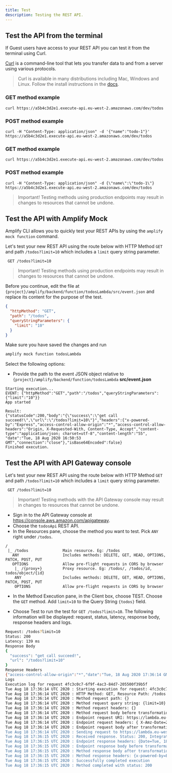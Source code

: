 ```yaml
---
title: Test
description: Testing the REST API.
---
```


## Test the API from the terminal

If Guest users have access to your REST API you can test it from the terminal using Curl.

[Curl](https://github.com/curl/curl) is a command-line tool that lets you transfer data to and from a server using various protocols.

> Curl is available in many distributions including Mac, Windows and Linux. Follow the install instructions in the [docs](https://curl.haxx.se/docs/install.html).

<amplify-block-switcher>
<amplify-block name="Mac and Linux">

### GET method example

```console
curl https://a5b4c3d2e1.execute-api.eu-west-2.amazonaws.com/dev/todos
```

### POST method example

```console
curl -H "Content-Type: application/json" -d '{"name":"todo-1"}' https://a5b4c3d2e1.execute-api.eu-west-2.amazonaws.com/dev/todos
```

</amplify-block>
<amplify-block name="Windows">

### GET method example

```console
curl https://a5b4c3d2e1.execute-api.eu-west-2.amazonaws.com/dev/todos
```

### POST method example

```console
curl -H "Content-Type: application/json" -d {\"name\":\"todo-1\"} https://a5b4c3d2e1.execute-api.eu-west-2.amazonaws.com/dev/todos
```

</amplify-block>
</amplify-block-switcher>

> Important! Testing methods using production endpoints may result in changes to resources that cannot be undone.

## Test the API with Amplify Mock

Amplify CLI allows you to quickly test your REST APIs by using the `amplify mock function` command.

Let's test your new REST API using the route below with HTTP Method `GET` and path `/todos?limit=10` which includes a `limit` query string parameter.

```console
 GET /todos?limit=10
```

> Important! Testing methods using production endpoints may result in changes to resources that cannot be undone.

Before you continue, edit the file at `{project}/amplify/backend/function/todosLambda/src/event.json` and replace its content for the purpose of the test.

```json
{
  "httpMethod": "GET",
  "path": "/todos",
  "queryStringParameters": {
    "limit": "10"
  }
}
```

Make sure you have saved the changes and run

```bash
amplify mock function todosLambda
```

Select the following options:

- Provide the path to the event JSON object relative to `{project}/amplify/backend/function/todosLambda` __src/event.json__

```console
Starting execution...
EVENT: {"httpMethod":"GET","path":"/todos","queryStringParameters":{"limit":"10"}}
App started

Result:
{"statusCode":200,"body":"{\"success\":\"get call succeed!\",\"url\":\"/todos?limit=10\"}","headers":{"x-powered-by":"Express","access-control-allow-origin":"*","access-control-allow-headers":"Origin, X-Requested-With, Content-Type, Accept","content-type":"application/json; charset=utf-8","content-length":"55", "date":"Tue, 18 Aug 2020 16:50:53 GMT","connection":"close"},"isBase64Encoded":false}
Finished execution.
```

## Test the API with API Gateway console

Let's test your new REST API using the route below with HTTP Method `GET` and path `/todos?limit=10` which includes a `limit` query string parameter.

```console
 GET /todos?limit=10
```

> Important! Testing methods with the API Gateway console may result in changes to resources that cannot be undone.

- Sign in to the API Gateway console at https://console.aws.amazon.com/apigateway.
- Choose the `todosApi` REST API.
- In the Resources pane, choose the method you want to test. Pick `ANY` right under `/todos`. 

```
/                        
 |_ /todos               Main resource. Eg: /todos
   ANY                   Includes methods: DELETE, GET, HEAD, OPTIONS, PATCH, POST, PUT
   OPTIONS               Allow pre-flight requests in CORS by browser
    |_ /{proxy+}         Proxy resource. Eg: /todos/, /todos/id, todos/object/{id}
    ANY                  Includes methods: DELETE, GET, HEAD, OPTIONS, PATCH, POST, PUT
    OPTIONS              Allow pre-flight requests in CORS by browser
```

- In the Method Execution pane, in the Client box, choose TEST. Choose the `GET` method. Add `limit=10` to the Query String `{todos}` field.

- Choose Test to run the test for `GET /todos?limit=10`. The following information will be displayed: request, status, latency, response body, response headers and logs.

```bash
Request: /todos?limit=10
Status: 200
Latency: 139 ms
Response Body
{
  "success": "get call succeed!",
  "url": "/todos?limit=10"
}
Response Headers
{"access-control-allow-origin":"*","date":"Tue, 18 Aug 2020 17:36:14 GMT","content-length":"55","access-control-allow-headers":"Origin, X-Requested-With, Content-Type, Accept","x-powered-by":"Express","content-type":"application/json; charset=utf-8","connection":"close"}
Logs
Execution log for request 4fc3c0c7-6f9f-4ac3-84d7-205500f39b5f
Tue Aug 18 17:36:14 UTC 2020 : Starting execution for request: 4fc3c0c7-6f9f-4ac3-84d7-205500f39b5f
Tue Aug 18 17:36:14 UTC 2020 : HTTP Method: GET, Resource Path: /todos
Tue Aug 18 17:36:14 UTC 2020 : Method request path: {}
Tue Aug 18 17:36:14 UTC 2020 : Method request query string: {limit=10}
Tue Aug 18 17:36:14 UTC 2020 : Method request headers: {}
Tue Aug 18 17:36:14 UTC 2020 : Method request body before transformations: 
Tue Aug 18 17:36:14 UTC 2020 : Endpoint request URI: https://lambda.eu-west-2.amazonaws.com/2015-03-31/functions/arn:aws:lambda:eu-west-2:664371068953:function:expressLambda-dev/invocations
Tue Aug 18 17:36:14 UTC 2020 : Endpoint request headers: { X-Amz-Date=20200818T173614Z, X-Amz-Source-Arn=arn:aws:execute-api:eu-west-2:664371068953:s3zmw6fqy5/test-invoke-stage/GET/todos, Accept=application/json, User-Agent=AmazonAPIGateway_s3zmw6fqy5, X-Amz-Security-Token=IQoJb3JpZ2luX2VjEDEaCWV1LXdlc3QtMiJGMEQCIC3KIeR66WhaCBw+eJ+GPhF7y4hz9xC2nN+ARb7T3psyAiBdsoaD9yMfiw2dHWjQM5x7vM11XmToNSGu64mckUQdzSq0AwgaEAEaDDU0NDM4ODgxNjY2MyIMIzObNbCd6QtYwb0IKpEDpHXEzkM2OYq7JfL0U/WbF09KNamodfnifRYwZd/GNOwykykc/zHiU9X0XZPRd+QTnQe/9eoy8DaxBkDgRzQQjTThQWJWadtcfjryTLRKpVeo1UueL+f6DTUDf+URjb0P9CN1gPm+ntZD3LSyAXGwACKG7YMA5/HyeEk [TRUNCATED]
Tue Aug 18 17:36:14 UTC 2020 : Endpoint request body after transformations: {"resource":"/todos","path":"/todos","httpMethod":"GET","headers":null,"multiValueHeaders":null,"queryStringParameters":{"limit":"10"},"multiValueQueryStringParameters":{"limit":["10"]},"pathParameters":null,"stageVariables":null,"requestContext":{"resourcePath":"/todos","httpMethod":"GET","requestTime":"18/Aug/2020:17:36:14 +0000","path":"/todos","accountId":"EXAMPLE_ID","protocol":"HTTP/1.1","stage":"test-invoke-stage","domainPrefix":"testPrefix","requestTimeEpoch":1597772174890,"requestId":"4fc3c0c7-6f9f-4ac3-84d7-205500f39b5f","identity":{"cognitoIdentityPoolId":null,"cognitoIdentityId":null,"apiKey":"test-invoke-api-key","principalOrgId":null,"cognitoAuthenticationType":null,"userArn":"arn:aws:iam::664371068953:root","apiKeyId":"test-invoke-api-key-id","userAgent":"aws-internal/3 aws-sdk-java/1.11.820 Linux/4.9.217-0.1.ac.205.84.332.metal1.x86_64 OpenJDK_64-Bit_Server_VM/25.252-b09 java/1.8.0_252 v [TRUNCATED]
Tue Aug 18 17:36:14 UTC 2020 : Sending request to https://lambda.eu-west-2.amazonaws.com/2015-03-31/functions/arn:aws:lambda:eu-west-2:664371068953:function:expressLambda-dev/invocations
Tue Aug 18 17:36:15 UTC 2020 : Received response. Status: 200, Integration latency: 137 ms
Tue Aug 18 17:36:15 UTC 2020 : Endpoint response headers: {Date=Tue, 18 Aug 2020 17:36:15 GMT, Content-Type=application/json, Content-Length=443, Connection=keep-alive, sampled=0}
Tue Aug 18 17:36:15 UTC 2020 : Endpoint response body before transformations: {"statusCode":200,"body":"{\"success\":\"get call succeed!\",\"url\":\"/todos?limit=10\"}","headers":{"x-powered-by":"Express","access-control-allow-origin":"*","access-control-allow-headers":"Origin, X-Requested-With, Content-Type, Accept","content-type":"application/json; charset=utf-8","content-length":"55","date":"Tue, 18 Aug 2020 17:36:14 GMT","connection":"close"},"isBase64Encoded":false}
Tue Aug 18 17:36:15 UTC 2020 : Method response body after transformations: {"success":"get call succeed!","url":"/todos?limit=10"}
Tue Aug 18 17:36:15 UTC 2020 : Method response headers: {x-powered-by=Express, access-control-allow-origin=*, access-control-allow-headers=Origin, X-Requested-With, Content-Type, Accept, content-type=application/json; charset=utf-8, content-length=55, date=Tue, 18 Aug 2020 17:36:14 GMT, connection=close, Sampled=0}
Tue Aug 18 17:36:15 UTC 2020 : Successfully completed execution
Tue Aug 18 17:36:15 UTC 2020 : Method completed with status: 200
```